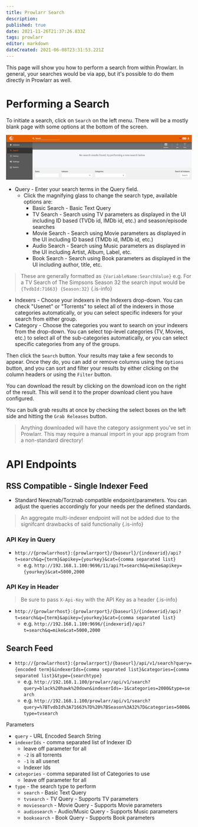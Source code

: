 ```yaml
---
title: Prowlarr Search
description: 
published: true
date: 2021-11-26T21:37:26.833Z
tags: prowlarr
editor: markdown
dateCreated: 2021-06-08T23:31:53.221Z
---
```


This page will show you how to perform a search from within Prowlarr. In general, your searches would be via app, but it's possible to do them directly in Prowlarr as well.

# Performing a Search

To initiate a search, click on `Search` on the left menu. There will be a mostly blank page with some options at the bottom of the screen.

![search_1_searchscreen.png](/assets/prowlarr/search_1_searchscreen.png)

- Query - Enter your search terms in the Query field.
  - Click the magnifying glass to change the search type, available options are:
    - Basic Search - Basic Text Query
    - TV Search - Search using TV parameters as displayed in the UI including ID based (TVDb id, IMDb id, etc.) and season/episode searches
    - Movie Search - Search using Movie parameters as displayed in the UI including ID based (TMDb id, IMDb id, etc.)
    - Audio Search - Search using Music parameters as displayed in the UI including Artist, Album, Label, etc.
    - Book Search - Search using Book parameters as displayed in the UI including author, title, etc.
    
> These are generally formatted as `{VariableName:SearchValue}` e.g. For a TV Search of The Simpsons Season 32 the search input would be `{TvdbId:71663} {Season:32}`
{.is-info}

- Indexers - Choose your indexers in the Indexers drop-down.  You can check "Usenet" or "Torrents" to select all of the indexers in those categories automatically, or you can select specific indexers for your search from either group.
- Category - Choose the categories you want to search on your indexers from the drop-down. You can select top-level categories (TV, Movies, etc.) to select all of the sub-categories automatically, or you can select specific categories from any of the groups.

Then click the `Search` button. Your results may take a few seconds to appear. Once they do, you can add or remove columns using the `Options` button, and you can sort and filter your results by either clicking on the column headers or using the `Filter` button.

You can download the result by clicking on the download icon on the right of the result. This will send it to the proper download client you have configured.

You can bulk grab results at once by checking the select boxes on the left side and hitting the `Grab Releases` button.

> Anything downloaded will have the category assignment you've set in Prowlarr. This may require a manual import in your app program from a non-standard directory!

# API Endpoints

## RSS Compatible - Single Indexer Feed

- Standard Newznab/Torznab compatible endpoint/parameters. You can adjust the queries accordingly for your needs per the defined standards.

> An aggregate multi-indexer endpoint will not be added due to the signifcant drawbacks of said functionaliy {.is-info}

### API Key in Query

- `http://{prowlarrhost}:{prowlarrport}/{baseurl}/{indexerid}/api?t=search&q={term}&apikey={yourkey}&cat={comma separated list}`
  - e.g. `http://192.168.1.100:9696/11/api?t=search&q=mike&apikey={yourkey}&cat=5000,2000`

### API Key in Header

> Be sure to pass `X-Api-Key` with the API Key as a header {.is-info}

- `http://{prowlarrhost}:{prowlarrport}/{baseurl}/{indexerid}/api?t=search&q={term}&apikey={yourkey}&cat={comma separated list}`
  - e.g. `http://192.168.1.100:9696/{indexerid}/api?t=search&q=mike&cat=5000,2000`

## Search Feed

- `http://{prowlarrhost}:{prowlarrport}/{baseurl}/api/v1/search?query={encoded term}&indexerIds={comma separated list}&categories={comma separated list}&type={searchtype}`
  - e.g. `http://192.168.1.100/prowlarr/api/v1/search?query=black%20hawk%20down&indexerIds=-1&categories=2000&type=search`
  - e.g. `http://192.168.1.100/prowlarr/api/v1/search?query=%7BTvdbId%3A71663%7D%20%7BSeason%3A32%7D&categories=5000&type=tvsearch`

Parameters

- `query` - URL Encoded Search String
- `indexerIds` - comma separated list of Indexer ID
  - leave off parameter for all
  - `-2` is all torrents
  - `-1` is all usenet
  - Indexer Ids
- `categories` - comma separated list of Categories to use
  - leave off parameter for all
- `type` - the search type to perform
  - `search` - Basic Text Query
  - `tvsearch` - TV Query - Supports TV parameters
  - `moviesearch` - Movie Query - Supports Movie parameters
  - `audiosearch` - Audio/Music Query - Supports Music parameters
  - `booksearch` - Book Query - Supports Book parameters
